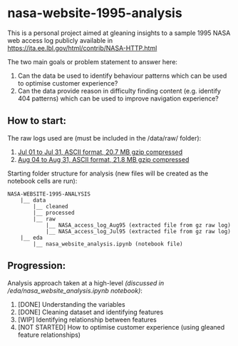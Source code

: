 # nasa-website-1995-analysis

This is a personal project aimed at gleaning insights to a sample 1995 NASA web access log publicly available in https://ita.ee.lbl.gov/html/contrib/NASA-HTTP.html

The two main goals or problem statement to answer here:
1. Can the data be used to identify behaviour patterns which can be used to optimise customer experience?
2. Can the data provide reason in difficulty finding content (e.g. identify 404 patterns) which can be used to improve navigation experience?

## How to start:

The raw logs used are (must be included in the /data/raw/ folder):
1. [Jul 01 to Jul 31, ASCII format, 20.7 MB gzip compressed](ftp://ita.ee.lbl.gov/traces/NASA_access_log_Jul95.gz)
2. [Aug 04 to Aug 31, ASCII format, 21.8 MB gzip compressed](ftp://ita.ee.lbl.gov/traces/NASA_access_log_Aug95.gz)

Starting folder structure for analysis (new files will be created as the notebook cells are run):
```
NASA-WEBSITE-1995-ANALYSIS
    |__ data
        |__ cleaned
        |__ processed
        |__ raw
            |__ NASA_access_log_Aug95 (extracted file from gz raw log)
            |__ NASA_access_log_Jul95 (extracted file from gz raw log)
    |__ eda
        |__ nasa_website_analysis.ipynb (notebook file)
```

## Progression:
Analysis approach taken at a high-level *(discussed in /eda/nasa_website_analysis.ipynb notebook)*:
1. [DONE] Understanding the variables
2. [DONE] Cleaning dataset and identifying features
3. [WIP] Identifying relationship between features
4. [NOT STARTED] How to optimise customer experience (using gleaned feature relationships)
